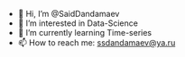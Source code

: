 - 👋 Hi, I’m @SaidDandamaev
- 👀 I’m interested in Data-Science
- 🌱 I’m currently learning Time-series
- 📫 How to reach me: ssdandamaev@ya.ru

<!---
SaidDandamaev/SaidDandamaev is a ✨ special ✨ repository because its `README.md` (this file) appears on your GitHub profile.
You can click the Preview link to take a look at your changes.
--->
